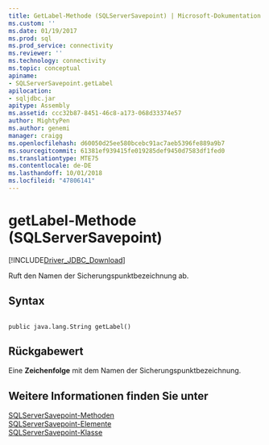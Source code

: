 ```yaml
---
title: GetLabel-Methode (SQLServerSavepoint) | Microsoft-Dokumentation
ms.custom: ''
ms.date: 01/19/2017
ms.prod: sql
ms.prod_service: connectivity
ms.reviewer: ''
ms.technology: connectivity
ms.topic: conceptual
apiname:
- SQLServerSavepoint.getLabel
apilocation:
- sqljdbc.jar
apitype: Assembly
ms.assetid: ccc32b87-8451-46c8-a173-068d33374e57
author: MightyPen
ms.author: genemi
manager: craigg
ms.openlocfilehash: d60050d25ee580bcebc91ac7aeb5396fe889a9b7
ms.sourcegitcommit: 61381ef939415fe019285def9450d7583df1fed0
ms.translationtype: MTE75
ms.contentlocale: de-DE
ms.lasthandoff: 10/01/2018
ms.locfileid: "47806141"
---
```

# <a name="getlabel-method-sqlserversavepoint"></a>getLabel-Methode (SQLServerSavepoint)
[!INCLUDE[Driver_JDBC_Download](../../../includes/driver_jdbc_download.md)]

  Ruft den Namen der Sicherungspunktbezeichnung ab.  
  
## <a name="syntax"></a>Syntax  
  
```  
  
public java.lang.String getLabel()  
```  
  
## <a name="return-value"></a>Rückgabewert  
 Eine **Zeichenfolge** mit dem Namen der Sicherungspunktbezeichnung.  
  
## <a name="see-also"></a>Weitere Informationen finden Sie unter  
 [SQLServerSavepoint-Methoden](../../../connect/jdbc/reference/sqlserversavepoint-methods.md)   
 [SQLServerSavepoint-Elemente](../../../connect/jdbc/reference/sqlserversavepoint-members.md)   
 [SQLServerSavepoint-Klasse](../../../connect/jdbc/reference/sqlserversavepoint-class.md)  
  
  
